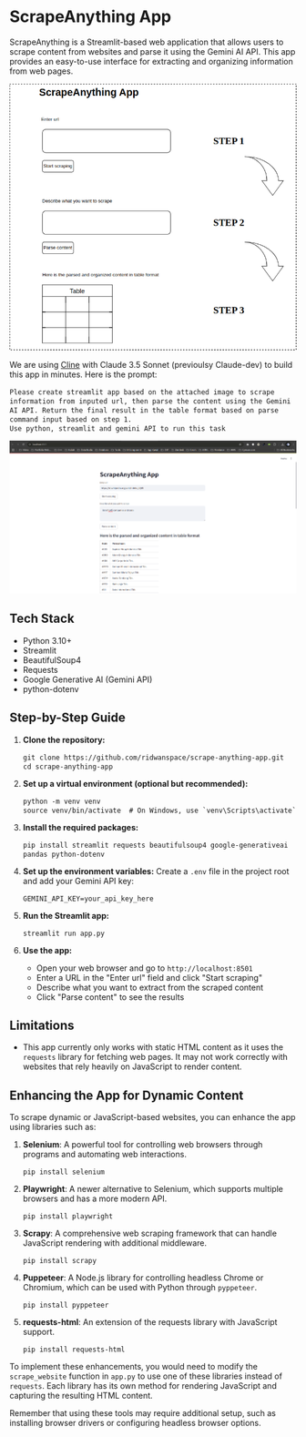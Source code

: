 # ScrapeAnything App

ScrapeAnything is a Streamlit-based web application that allows users to scrape content from websites and parse it using the Gemini AI API. This app provides an easy-to-use interface for extracting and organizing information from web pages.

![Mockup of the app](/assets/mockup.png)

We are using [Cline](https://github.com/cline/cline) with Claude 3.5 Sonnet (previoulsy Claude-dev) to build this app in minutes. Here is the prompt:
```shell
Please create streamlit app based on the attached image to scrape information from inputed url, then parse the content using the Gemini AI API. Return the final result in the table format based on parse command input based on step 1. 
Use python, streamlit and gemini API to run this task
```

![Screenshot](/assets/Screenshot.png)


## Tech Stack

- Python 3.10+
- Streamlit
- BeautifulSoup4
- Requests
- Google Generative AI (Gemini API)
- python-dotenv

## Step-by-Step Guide

1. **Clone the repository:**
   ```
   git clone https://github.com/ridwanspace/scrape-anything-app.git
   cd scrape-anything-app
   ```

2. **Set up a virtual environment (optional but recommended):**
   ```
   python -m venv venv
   source venv/bin/activate  # On Windows, use `venv\Scripts\activate`
   ```

3. **Install the required packages:**
   ```
   pip install streamlit requests beautifulsoup4 google-generativeai pandas python-dotenv
   ```

4. **Set up the environment variables:**
   Create a `.env` file in the project root and add your Gemini API key:
   ```
   GEMINI_API_KEY=your_api_key_here
   ```

5. **Run the Streamlit app:**
   ```
   streamlit run app.py
   ```

6. **Use the app:**
   - Open your web browser and go to `http://localhost:8501`
   - Enter a URL in the "Enter url" field and click "Start scraping"
   - Describe what you want to extract from the scraped content
   - Click "Parse content" to see the results

## Limitations

- This app currently only works with static HTML content as it uses the `requests` library for fetching web pages. It may not work correctly with websites that rely heavily on JavaScript to render content.

## Enhancing the App for Dynamic Content

To scrape dynamic or JavaScript-based websites, you can enhance the app using libraries such as:

1. **Selenium**: A powerful tool for controlling web browsers through programs and automating web interactions.
   ```
   pip install selenium
   ```

2. **Playwright**: A newer alternative to Selenium, which supports multiple browsers and has a more modern API.
   ```
   pip install playwright
   ```

3. **Scrapy**: A comprehensive web scraping framework that can handle JavaScript rendering with additional middleware.
   ```
   pip install scrapy
   ```

4. **Puppeteer**: A Node.js library for controlling headless Chrome or Chromium, which can be used with Python through `pyppeteer`.
   ```
   pip install pyppeteer
   ```

5. **requests-html**: An extension of the requests library with JavaScript support.
   ```
   pip install requests-html
   ```

To implement these enhancements, you would need to modify the `scrape_website` function in `app.py` to use one of these libraries instead of `requests`. Each library has its own method for rendering JavaScript and capturing the resulting HTML content.

Remember that using these tools may require additional setup, such as installing browser drivers or configuring headless browser options.
